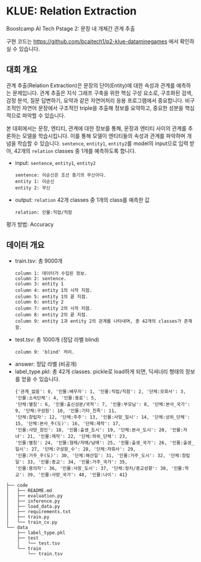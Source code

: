 # KLUE: Relation Extraction
Boostcamp AI Tech Pstage 2: 문장 내 개체간 관계 추출

구현 코드는 https://github.com/bcaitech1/p2-klue-dataminegames 에서 확인하실 수 있습니다.

## 대회 개요
관계 추출(Relation Extraction)은 문장의 단어(Entity)에 대한 속성과 관계를 예측하는 문제입니다. 관계 추출은 지식 그래프 구축을 위한 핵심 구성 요소로, 구조화된 검색, 감정 분석, 질문 답변하기, 요약과 같은 자연어처리 응용 프로그램에서 중요합니다. 비구조적인 자연어 문장에서 구조적인 triple을 추출해 정보를 요약하고, 중요한 성분을 핵심적으로 파악할 수 있습니다.

본 대회에서는 문장, 엔티티, 관계에 대한 정보를 통해, 문장과 엔티티 사이의 관계를 추론하는 모델을 학습시킵니다. 이를 통해 모델이 엔티티들의 속성과 관계를 파악하며 개념을 학습할 수 있습니다. `sentence`, `entity1`, `entity2`를 model의 input으로 입력 받아, 42개의 `relation` classes 중 1개를 예측하도록 합니다.

- input: `sentence`, `entity1`, `entity2`
  ```
  sentence: 이순신은 조선 중기의 무신이다.
  entity 1: 이순신
  entity 2: 무신
  ```
- output: `relation` 42개 classes 중 1개의 class를 예측한 값
  ```
  relation: 인물:직업/직함
  ```

평가 방법: Accuracy


## 데이터 개요
- train.tsv: 총 9000개
  ```
  column 1: 데이터가 수집된 정보.
  column 2: sentence.
  column 3: entity 1
  column 4: entity 1의 시작 지점.
  column 5: entity 1의 끝 지점.
  column 6: entity 2
  column 7: entity 2의 시작 지점.
  column 8: entity 2의 끝 지점.
  column 9: entity 1과 entity 2의 관계를 나타내며, 총 42개의 classes가 존재함.
  ```
- test.tsv: 총 1000개 (정답 라벨 blind)
  ```
  column 9: 'blind' 처리.
  ```
- answer: 정답 라벨 (비공개)
- label_type.pkl: 총 42개 classes. pickle로 load하게 되면, 딕셔너리 형태의 정보를 얻을 수 있습니다.
  ```
  {'관계_없음': 0, '인물:배우자': 1, '인물:직업/직함': 2, '단체:모회사': 3, '인물:소속단체': 4, '인물:동료': 5, 
  '단체:별칭': 6, '인물:출신성분/국적': 7, '인물:부모님': 8, '단체:본사_국가': 9, '단체:구성원': 10, '인물:기타_친족': 11, 
  '단체:창립자': 12, '단체:주주': 13, '인물:사망_일시': 14, '단체:상위_단체': 15, '단체:본사_주(도)': 16, '단체:제작': 17, 
  '인물:사망_원인': 18, '인물:출생_도시': 19, '단체:본사_도시': 20, '인물:자녀': 21, '인물:제작': 22, '단체:하위_단체': 23, 
  '인물:별칭': 24, '인물:형제/자매/남매': 25, '인물:출생_국가': 26, '인물:출생_일시': 27, '단체:구성원_수': 28, '단체:자회사': 29, 
  '인물:거주_주(도)': 30, '단체:해산일': 31, '인물:거주_도시': 32, '단체:창립일': 33, '인물:종교': 34, '인물:거주_국가': 35, 
  '인물:용의자': 36, '인물:사망_도시': 37, '단체:정치/종교성향': 38, '인물:학교': 39, '인물:사망_국가': 40, '인물:나이': 41} 
  ```


```
├── code
│   ├── README.md
│   ├── evaluation.py
│   ├── inference.py
│   ├── load_data.py
│   ├── requirements.txt
│   ├── train.py
│   └── train_cv.py
└── data
    ├── label_type.pkl
    ├── test
    │   └── test.tsv
    └── train
        └── train.tsv
```

